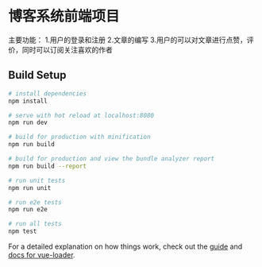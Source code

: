 # 博客系统前端项目
主要功能：
1.用户的登录和注册
2.文章的编写
3.用户的可以对文章进行点赞，评价，同时可以订阅关注喜欢的作者
## Build Setup

``` bash
# install dependencies
npm install

# serve with hot reload at localhost:8080
npm run dev

# build for production with minification
npm run build

# build for production and view the bundle analyzer report
npm run build --report

# run unit tests
npm run unit

# run e2e tests
npm run e2e

# run all tests
npm test
```

For a detailed explanation on how things work, check out the [guide](http://vuejs-templates.github.io/webpack/) and [docs for vue-loader](http://vuejs.github.io/vue-loader).
